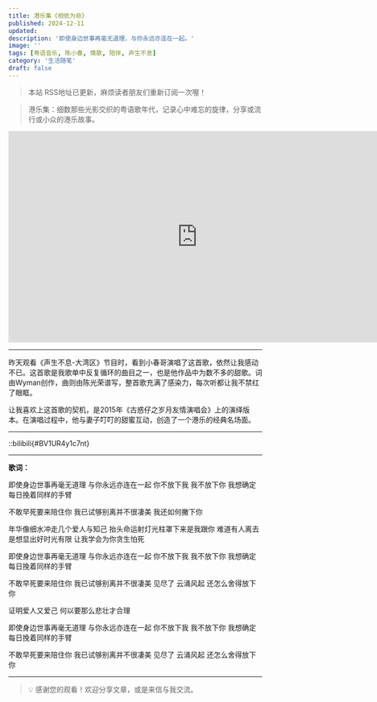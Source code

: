 ```yaml
---
title: 港乐集《相依为命》
published: 2024-12-11
updated: 
description: '即使身边世事再毫无道理，与你永远亦连在一起。'
image: ''
tags: [粤语音乐, 陈小春, 情歌, 陪伴, 声生不息]
category: '生活随笔'
draft: false
---
```


> 本站 RSS地址已更新，麻烦读者朋友们重新订阅一次喔！

> 港乐集：细数那些光影交织的粤语歌年代，记录心中难忘的旋律，分享或流行或小众的港乐故事。

<iframe width="750" height="420" src="https://www.youtube.com/embed/7cW2NlDlyWg?si=73yrK14r3eS7Z8X7" title="YouTube video player" frameborder="0" allow="accelerometer; autoplay; clipboard-write; encrypted-media; gyroscope; picture-in-picture; web-share" referrerpolicy="strict-origin-when-cross-origin" allowfullscreen></iframe>

---

昨天观看《声生不息-大湾区》节目时，看到小春哥演唱了这首歌，依然让我感动不已。这首歌是我歌单中反复循环的曲目之一，也是他作品中为数不多的甜歌。词由Wyman创作，曲则由陈光荣谱写，整首歌充满了感染力，每次听都让我不禁红了眼眶。

让我喜欢上这首歌的契机，是2015年《古惑仔之岁月友情演唱会》上的演绎版本。在演唱过程中，他与妻子叮叮的甜蜜互动，创造了一个港乐的经典名场面。

---

::bilibili{#BV1UR4y1c7nt}

---

**歌词：**

即使身边世事再毫无道理
与你永远亦连在一起
你不放下我 我不放下你
我想确定每日挽着同样的手臂

不敢早死要来陪住你
我已试够别离并不很凄美
我还如何撇下你

年华像细水冲走几个爱人与知己
抬头命运射灯光柱罩下来是我跟你
难道有人离去是想显出好时光有限
让我学会为你贪生怕死

即使身边世事再毫无道理
与你永远亦连在一起
你不放下我 我不放下你
我想确定每日挽着同样的手臂

不敢早死要来陪住你
我已试够别离并不很凄美
见尽了 云涌风起
还怎么舍得放下你

证明爱人又爱己
何以要那么悲壮才合理

即使身边世事再毫无道理
与你永远亦连在一起
你不放下我 我不放下你
我想确定每日挽着同样的手臂

不敢早死要来陪住你
我已试够别离并不很凄美
见尽了 云涌风起
还怎么舍得放下你

---

> 💡 感谢您的观看！欢迎分享文章，或是来信与我交流。
